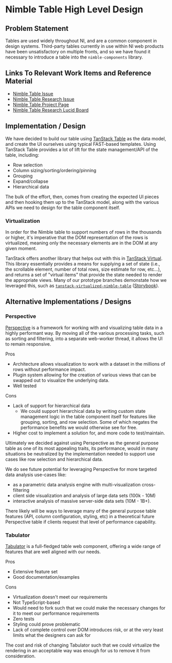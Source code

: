 # Nimble Table High Level Design

## Problem Statement

Tables are used widely throughout NI, and are a common component in design systems. Third-party tables currently in use within NI web products have been unsatisfactory on multiple fronts, and so we have found it necessary to introduce a table into the `nimble-components` library.

## Links To Relevant Work Items and Reference Material

- [Nimble Table Issue](https://github.com/ni/nimble/issues/283)
- [Nimble Table Research Issue](https://github.com/ni/nimble/issues/285)
- [Nimble Table Project Page](https://github.com/orgs/ni/projects/11)
- [Nimble Table Research Lucid Board](https://lucid.app/lucidspark/31f2314d-dd8e-46fd-8fc1-6e9f66700bb3/edit?viewport_loc=-6023%2C-26311%2C35411%2C20921%2CloaYwcZLRray4&invitationId=inv_38839ad5-72b2-4975-ab7a-6d8be33c960c)

## Implementation / Design

We have decided to build our table using [TanStack Table](https://tanstack.com/table/v8) as the data model, and create the UI ourselves using typical FAST-based templates. Using TanStack Table provides a lot of lift for the state management/API of the table, including:

- Row selection
- Column sizing/sorting/ordering/pinning
- Grouping
- Expand/collapse
- Hierarchical data

The bulk of the effort, then, comes from creating the expected UI pieces and then hooking them up to the TanStack model, along with the various APIs we need to design for the table component itself.

### Virtualization

In order for the Nimble table to support numbers of rows in the thousands or higher, it's imperative that the DOM representation of the rows is virtualized, meaning only the necessary elements are in the DOM at any given moment.

TanStack offers another library that helps out with this in [TanStack Virtual](https://tanstack.com/virtual/v3). This library essentially provides a means for supplying a set of state (i.e., the scrollable element, number of total rows, size estimate for row, etc...), and returns a set of "virtual items" that provide the state needed to render the appropriate views. Many of our prototype branches demonstate how we leveraged this, such as [`tanstack-virtualized-nimble-table`](https://github.com/ni/nimble/tree/tanstack-virutalized-nimble-table) ([Storybook](https://60e89457a987cf003efc0a5b-haosfwmjoq.chromatic.com/iframe.html?args=&id=table--table-story&viewMode=story)).

## Alternative Implementations / Designs

### Perspective

[Perspective](https://perspective.finos.org/) is a framework for working with and visualizing table data in a highly performant way. By moving all of the various processing tasks, such as sorting and filtering, into a separate web-worker thread, it allows the UI to remain responsive.

Pros

- Architecture allows visualization to work with a dataset in the millions of rows without performance impact.
- Plugin system allowing for the creation of various views that can be swapped out to visualize the underlying data.
- Well tested

Cons

- Lack of support for hierarchical data
    - We could support hierarchical data by writing custom state management logic in the table component itself for features like grouping, sorting, and row selection. Some of which negates the performance benefits we would otherwise see for free.
- Higher cost to implement a solution for, and more code to test/maintain.

Ultimately we decided against using Perspective as the general purpose table as one of its most appealing traits, its performance, would in many situations be neutralized by the implementation needed to support use cases like row selection and hierarchical data.

We do see future potential for leveraging Perspective for more targeted data analysis use-cases like:

- as a parametric data analysis engine with multi-visualization cross-filtering
- client side visualization and analysis of large data sets (100k - 10M)
- interactive analysis of massive server-side data sets (10M - 1B+).

There likely will be ways to leverage many of the general purpose table features (API, column configuration, styling, etc) in a theoretical future Perspective table if clients request that level of performance capability.

### Tabulator

[Tabulator](https://tabulator.info/) is a full-fledged table web component, offering a wide range of features that are well aligned with our needs.

Pros

- Extensive feature set
- Good documentation/examples

Cons

- Virtualization doesn't meet our requirements
- Not TypeScript-based
- Would need to fork such that we could make the necessary changes for it to meet our performance requirements
- Zero tests
- Styling could prove problematic
- Lack of complete control over DOM introduces risk, or at the very least limits what the designers can ask for

The cost and risk of changing Tabulator such that we could virtualize the rendering in an acceptable way was enough for us to remove it from consideration.
